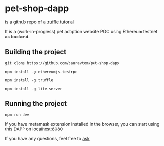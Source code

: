 # pet-shop-dapp

is a github repo of a [truffle tutorial](http://truffleframework.com/tutorials/pet-shop)

It is a (work-in-progress) pet adoption website POC using Ethereum testnet as backend.

## Building the project

`git clone https://github.com/sauravtom/pet-shop-dapp`

`npm install -g ethereumjs-testrpc`

`npm install -g truffle`

`npm install -g lite-server`

## Running the project

`npm run dev`

If you have metamask extension installed in the browser, you can start using this DAPP on localhost:8080


If you have any questions, feel free to [ask](https://twitter.com/sauravtom)
